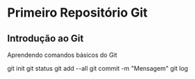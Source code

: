 # Primeiro Repositório Git
## Introdução ao Git
Aprendendo comandos básicos do Git

 git init
   git status
   git add --all
   git commit -m "Mensagem"
   git log
